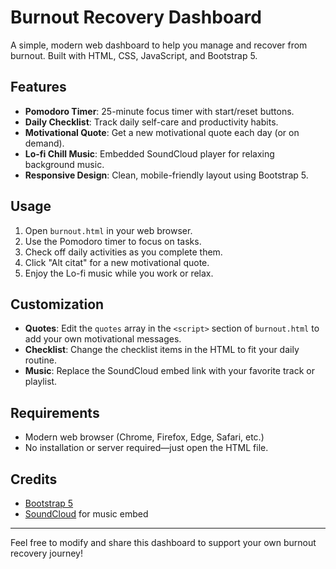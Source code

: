 # Burnout Recovery Dashboard

A simple, modern web dashboard to help you manage and recover from burnout. Built with HTML, CSS, JavaScript, and Bootstrap 5.

## Features

- **Pomodoro Timer**: 25-minute focus timer with start/reset buttons.
- **Daily Checklist**: Track daily self-care and productivity habits.
- **Motivational Quote**: Get a new motivational quote each day (or on demand).
- **Lo-fi Chill Music**: Embedded SoundCloud player for relaxing background music.
- **Responsive Design**: Clean, mobile-friendly layout using Bootstrap 5.

## Usage

1. Open `burnout.html` in your web browser.
2. Use the Pomodoro timer to focus on tasks.
3. Check off daily activities as you complete them.
4. Click "Alt citat" for a new motivational quote.
5. Enjoy the Lo-fi music while you work or relax.

## Customization

- **Quotes**: Edit the `quotes` array in the `<script>` section of `burnout.html` to add your own motivational messages.
- **Checklist**: Change the checklist items in the HTML to fit your daily routine.
- **Music**: Replace the SoundCloud embed link with your favorite track or playlist.

## Requirements

- Modern web browser (Chrome, Firefox, Edge, Safari, etc.)
- No installation or server required—just open the HTML file.

## Credits

- [Bootstrap 5](https://getbootstrap.com/)
- [SoundCloud](https://soundcloud.com/) for music embed

---

Feel free to modify and share this dashboard to support your own burnout recovery journey!
